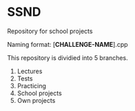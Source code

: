 # SSND
Repository for school projects

Naming format:
\[**CHALLENGE-NAME**\].cpp

This repository is dividied into 5 branches.
 1. Lectures
 2. Tests
 3. Practicing
 4. School projects
 5. Own projects


